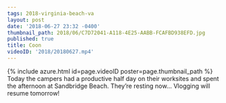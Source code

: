 ```yaml
---
tags: 2018-virginia-beach-va
layout: post
date: '2018-06-27 23:32 -0400'
thumbnail_path: 2018/06/C7D72041-A118-4E25-AABB-FCAFBD938EFD.jpg
published: true
title: Coon
videoID: '2018/20180627.mp4'
---
```

{% include azure.html id=page.videoID poster=page.thumbnail_path %}
Today the campers had a productive half day on their worksites and spent the afternoon at Sandbridge Beach. They’re resting now... Vlogging will resume tomorrow!
